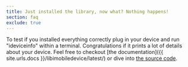 ```yaml
---
title: Just installed the library, now what? Nothing happens!
section: faq
exclude: true
---
```

To test if you installed everything correctly plug in your device and run "ideviceinfo" within a terminal. Congratulations if it prints a lot of details about your device. Feel free to checkout [the documentation]({{ site.urls.docs }}/libimobiledevice/latest/) or dive into [the source code](https://github.com/libimobiledevice/libimobiledevice/).